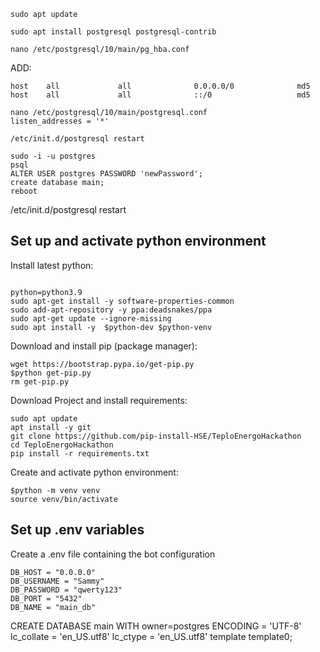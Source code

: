 ```
sudo apt update
```

```
sudo apt install postgresql postgresql-contrib
```

```
nano /etc/postgresql/10/main/pg_hba.conf
```
ADD:
```
host    all             all              0.0.0.0/0              md5
host    all             all              ::/0                   md5
```

<!-- 
or maybe:
host all all 0.0.0.0/0 md5 -->

```
nano /etc/postgresql/10/main/postgresql.conf
listen_addresses = '*'
```

`/etc/init.d/postgresql restart`

```
sudo -i -u postgres
psql
ALTER USER postgres PASSWORD 'newPassword'; 
create database main;
reboot
```


<!-- sudo -i -u postgres -->

<!-- createuser --interactive -->

<!-- createdb admin -->
<!-- # reopen -->

<!-- passwd postgres -->

/etc/init.d/postgresql restart

## Set up and activate python environment

Install latest python:
```

python=python3.9
sudo apt-get install -y software-properties-common
sudo add-apt-repository -y ppa:deadsnakes/ppa
sudo apt-get update --ignore-missing
sudo apt install -y  $python-dev $python-venv
```

Download and install pip (package manager):
```
wget https://bootstrap.pypa.io/get-pip.py
$python get-pip.py
rm get-pip.py
```

Download Project and install requirements:
```
sudo apt update
apt install -y git
git clone https://github.com/pip-install-HSE/TeploEnergoHackathon
cd TeploEnergoHackathon
pip install -r requirements.txt
``` 

Create and activate python environment:
```
$python -m venv venv
source venv/bin/activate
```

## Set up .env variables

Сreate a .env file containing the bot configuration
```..env
DB_HOST = "0.0.0.0"
DB_USERNAME = "Sammy"
DB_PASSWORD = "qwerty123"
DB_PORT = "5432"
DB_NAME = "main_db"
```


CREATE DATABASE main WITH owner=postgres ENCODING = 'UTF-8' lc_collate = 'en_US.utf8' lc_ctype = 'en_US.utf8' template template0;
